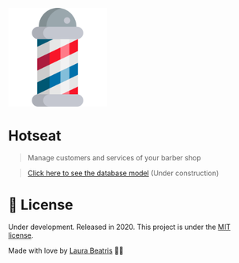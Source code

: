 <p align="left">
   <img src=".github/logo.png" width="200"/>
</p>

# Hotseat

> Manage customers and services of your barber shop

> [Click here to see the database model](https://dbdiagram.io/d/5ebff54e39d18f5553ff4c44) (Under construction) 

# :closed_book: License

Under development.
Released in 2020.
This project is under the [MIT license](https://github.com/LauraBeatris/foodfy/master/LICENSE).

Made with love by [Laura Beatris](https://github.com/LauraBeatris) 💜🚀
